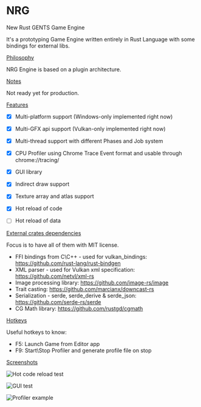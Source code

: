 # NRG

New Rust GENTS Game Engine


It's a prototyping Game Engine written entirely in Rust Language with some bindings for external libs.


[Philosophy](#philosopy)

NRG Engine is based on a plugin architecture.



[Notes](#notes)

Not ready yet for production.



[Features](#features)

- [x] Multi-platform support (Windows-only implemented right now)
- [x] Multi-GFX api support (Vulkan-only implemented right now)
- [x] Multi-thread support with different Phases and Job system
- [x] CPU Profiler using Chrome Trace Event format and usable through chrome://tracing/
- [x] GUI library
- [x] Indirect draw support
- [x] Texture array and atlas support
- [x] Hot reload of code
- [ ] Hot reload of data



[External crates dependencies](#dependencies)

Focus is to have all of them with MIT license.

- FFI bindings from C\C++ - used for vulkan_bindings: https://github.com/rust-lang/rust-bindgen
- XML parser - used for Vulkan xml specification: https://github.com/netvl/xml-rs 
- Image processing library: https://github.com/image-rs/image
- Trait casting: https://github.com/marcianx/downcast-rs
- Serialization - serde, serde_derive & serde_json: https://github.com/serde-rs/serde
- CG Math library: https://github.com/rustgd/cgmath


[Hotkeys](#hotkeys)

Useful hotkeys to know:
- F5: Launch Game from Editor app
- F9: Start\Stop Profiler and generate profile file on stop



[Screenshots](#screenshot)


![Hot code reload test](https://pbs.twimg.com/media/ErY_fFnW4AAIN5Q?format=jpg)

![GUI test](https://user-images.githubusercontent.com/62186646/116011134-c428b380-a623-11eb-8979-34d23f0532fd.jpg)

![Profiler example](https://user-images.githubusercontent.com/62186646/116011269-6f396d00-a624-11eb-8e49-36699fff2a0f.jpg)
